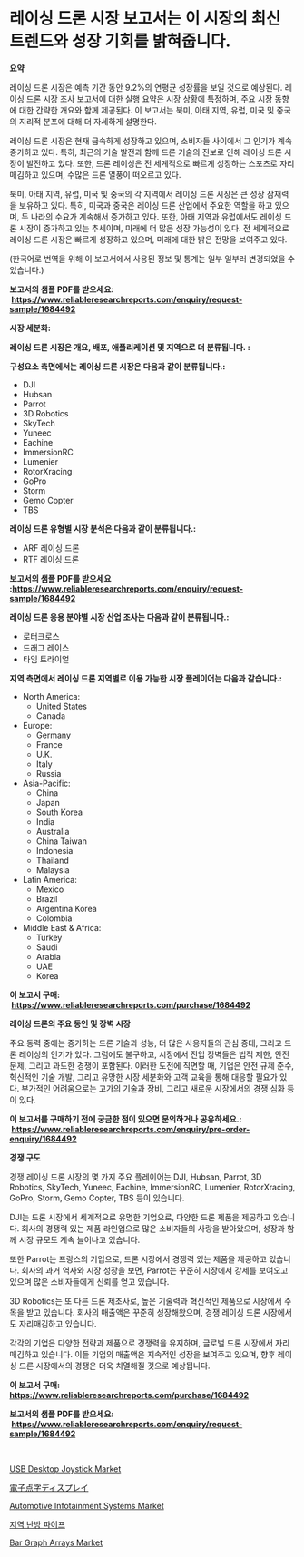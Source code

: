 <p><h1>레이싱 드론 시장 보고서는 이 시장의 최신 트렌드와 성장 기회를 밝혀줍니다.</h1></p><p><strong>요약</strong></p>
<p><p>레이싱 드론 시장은 예측 기간 동안 9.2%의 연평균 성장률을 보일 것으로 예상된다. 레이싱 드론 시장 조사 보고서에 대한 실행 요약은 시장 상황에 특정하며, 주요 시장 동향에 대한 간략한 개요와 함께 제공된다. 이 보고서는 북미, 아태 지역, 유럽, 미국 및 중국의 지리적 분포에 대해 더 자세하게 설명한다.</p><p>레이싱 드론 시장은 현재 급속하게 성장하고 있으며, 소비자들 사이에서 그 인기가 계속 증가하고 있다. 특히, 최근의 기술 발전과 함께 드론 기술의 진보로 인해 레이싱 드론 시장이 발전하고 있다. 또한, 드론 레이싱은 전 세계적으로 빠르게 성장하는 스포츠로 자리매김하고 있으며, 수많은 드론 열풍이 떠오르고 있다.</p><p>북미, 아태 지역, 유럽, 미국 및 중국의 각 지역에서 레이싱 드론 시장은 큰 성장 잠재력을 보유하고 있다. 특히, 미국과 중국은 레이싱 드론 산업에서 주요한 역할을 하고 있으며, 두 나라의 수요가 계속해서 증가하고 있다. 또한, 아태 지역과 유럽에서도 레이싱 드론 시장이 증가하고 있는 추세이며, 미래에 더 많은 성장 가능성이 있다. 전 세계적으로 레이싱 드론 시장은 빠르게 성장하고 있으며, 미래에 대한 밝은 전망을 보여주고 있다.</p><p>(한국어로 번역을 위해 이 보고서에서 사용된 정보 및 통계는 일부 일부러 변경되었을 수 있습니다.)</p></p>
<p><strong>보고서의 샘플 PDF를 받으세요: &nbsp;<a href="https://www.reliableresearchreports.com/enquiry/request-sample/1684492">https://www.reliableresearchreports.com/enquiry/request-sample/1684492</a></strong></p>
<p><strong>시장 세분화:</strong></p>
<p><strong> 레이싱 드론 시장은 개요, 배포, 애플리케이션 및 지역으로 더 분류됩니다. :</strong></p>
<p><strong>구성요소 측면에서는 레이싱 드론 시장은 다음과 같이 분류됩니다.:</strong></p>
<p><ul><li>DJI</li><li>Hubsan</li><li>Parrot</li><li>3D Robotics</li><li>SkyTech</li><li>Yuneec</li><li>Eachine</li><li>ImmersionRC</li><li>Lumenier</li><li>RotorXracing</li><li>GoPro</li><li>Storm</li><li>Gemo Copter</li><li>TBS</li></ul></p>
<p><strong> 레이싱 드론 유형별 시장 분석은 다음과 같이 분류됩니다.:</strong></p>
<p><ul><li>ARF 레이싱 드론</li><li>RTF 레이싱 드론</li></ul></p>
<p><strong>보고서의 샘플 PDF를 받으세요 :<a href="https://www.reliableresearchreports.com/enquiry/request-sample/1684492">https://www.reliableresearchreports.com/enquiry/request-sample/1684492</a></strong></p>
<p><strong> 레이싱 드론 응용 분야별 시장 산업 조사는 다음과 같이 분류됩니다.:</strong></p>
<p><ul><li>로터크로스</li><li>드래그 레이스</li><li>타임 트라이얼</li></ul></p>
<p><strong>지역 측면에서 레이싱 드론 지역별로 이용 가능한 시장 플레이어는 다음과 같습니다.:</strong></p>
<p><ul>
    <li>
        North America:
        <ul>
            <li>United States</li>
            <li>Canada</li>
        </ul>
    </li>
    <li>
        Europe:
        <ul>
            <li>Germany</li>
            <li>France</li>
            <li>U.K.</li>
            <li>Italy</li>
            <li>Russia</li>
        </ul>
    </li>
    <li>
        Asia-Pacific:
        <ul>
            <li>China</li>
            <li>Japan</li>
            <li>South Korea</li>
            <li>India</li>
            <li>Australia</li>
            <li>China Taiwan</li>
            <li>Indonesia</li>
            <li>Thailand</li>
            <li>Malaysia</li>
        </ul>
    </li>
    <li>
        Latin America:
        <ul>
            <li>Mexico</li>
            <li>Brazil</li>
            <li>Argentina Korea</li>
            <li>Colombia</li>
        </ul>
    </li>
    <li>
        Middle East & Africa:
        <ul>
            <li>Turkey</li>
            <li>Saudi</li>
            <li>Arabia</li>
            <li>UAE</li>
            <li>Korea</li>
        </ul>
    </li>
    </ul></p>
<p><strong>이 보고서 구매: &nbsp;<a href="https://www.reliableresearchreports.com/purchase/1684492">https://www.reliableresearchreports.com/purchase/1684492</a></strong></p>
<p><strong>레이싱 드론의 주요 동인 및 장벽 시장</strong></p>
<p><p>주요 동력 중에는 증가하는 드론 기술과 성능, 더 많은 사용자들의 관심 증대, 그리고 드론 레이싱의 인기가 있다. 그럼에도 불구하고, 시장에서 진입 장벽들은 법적 제한, 안전 문제, 그리고 과도한 경쟁이 포함된다. 이러한 도전에 직면할 때, 기업은 안전 규제 준수, 혁신적인 기술 개발, 그리고 유망한 시장 세분화와 고객 교육을 통해 대응할 필요가 있다. 부가적인 어려움으로는 고가의 기술과 장비, 그리고 새로운 시장에서의 경쟁 심화 등이 있다. </p></p>
<p><strong>이 보고서를 구매하기 전에 궁금한 점이 있으면 문의하거나 공유하세요.: &nbsp;<a href="https://www.reliableresearchreports.com/enquiry/pre-order-enquiry/1684492">https://www.reliableresearchreports.com/enquiry/pre-order-enquiry/1684492</a></strong></p>
<p><strong>경쟁 구도</strong></p>
<p><p>경쟁 레이싱 드론 시장의 몇 가지 주요 플레이어는 DJI, Hubsan, Parrot, 3D Robotics, SkyTech, Yuneec, Eachine, ImmersionRC, Lumenier, RotorXracing, GoPro, Storm, Gemo Copter, TBS 등이 있습니다. </p><p>DJI는 드론 시장에서 세계적으로 유명한 기업으로, 다양한 드론 제품을 제공하고 있습니다. 회사의 경쟁력 있는 제품 라인업으로 많은 소비자들의 사랑을 받아왔으며, 성장과 함께 시장 규모도 계속 늘어나고 있습니다.</p><p>또한 Parrot는 프랑스의 기업으로, 드론 시장에서 경쟁력 있는 제품을 제공하고 있습니다. 회사의 과거 역사와 시장 성장을 보면, Parrot는 꾸준히 시장에서 강세를 보여오고 있으며 많은 소비자들에게 신뢰를 얻고 있습니다.</p><p>3D Robotics는 또 다른 드론 제조사로, 높은 기술력과 혁신적인 제품으로 시장에서 주목을 받고 있습니다. 회사의 매출액은 꾸준히 성장해왔으며, 경쟁 레이싱 드론 시장에서도 자리매김하고 있습니다.</p><p>각각의 기업은 다양한 전략과 제품으로 경쟁력을 유지하며, 글로벌 드론 시장에서 자리매김하고 있습니다. 이들 기업의 매출액은 지속적인 성장을 보여주고 있으며, 향후 레이싱 드론 시장에서의 경쟁은 더욱 치열해질 것으로 예상됩니다.</p></p>
<p><strong>이 보고서 구매: &nbsp; <a href="https://www.reliableresearchreports.com/purchase/1684492">https://www.reliableresearchreports.com/purchase/1684492</a></strong></p>
<p><strong>보고서의 샘플 PDF를 받으세요: &nbsp;<a href="https://www.reliableresearchreports.com/enquiry/request-sample/1684492">https://www.reliableresearchreports.com/enquiry/request-sample/1684492</a></strong><strong></strong></p>
<p>&nbsp;</p>
<p><p><a href="https://medium.com/@amelia.allan654e/usb-desktop-joystick-market-exploring-market-share-market-trends-and-future-growth-01b8cb187488">USB Desktop Joystick Market</a></p><p><a href="https://github.com/lrlmopnhwd79300/Market-Research-Report-List-1/blob/main/521550612063.md">電子点字ディスプレイ</a></p><p><a href="https://issuu.com/reportprime-2/docs/automotive-infotainment-systems-market-size-2030.p">Automotive Infotainment Systems Market</a></p><p><a href="https://medium.com/@sweetums856856/%EB%82%9C%ED%95%B4%ED%95%9C-%EC%A7%80%EC%97%AD%EB%82%9C%EB%B0%A9%EA%B4%80-%ED%8C%8C%EC%9D%B4%ED%94%84-%EC%8B%9C%EC%9E%A5-%EC%A7%80%ED%91%9C-%ED%95%B4%EC%84%9D-%EC%8B%9C%EC%9E%A5-%EC%A0%90%EC%9C%A0%EC%9C%A8-%ED%8A%B8%EB%A0%8C%EB%93%9C-%EB%B0%8F-%EC%84%B1%EC%9E%A5-%ED%8C%A8%ED%84%B4-f01763a05952">지역 난방 파이프</a></p><p><a href="https://github.com/joannagoyvaerts/Market-Research-Report-List-2/blob/main/bar-graph-arrays-market.md">Bar Graph Arrays Market</a></p></p>